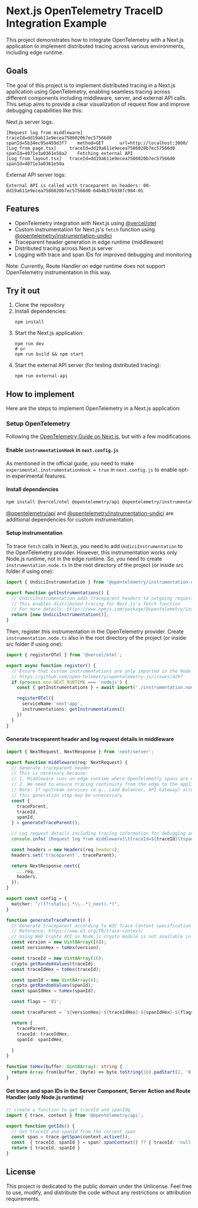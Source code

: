 # Next.js OpenTelemetry TraceID Integration Example

This project demonstrates how to integrate OpenTelemetry with a Next.js application to implement distributed tracing across various environments, including edge runtime.

## Goals
The goal of this project is to implement distributed tracing in a Next.js application using OpenTelemetry, enabling seamless tracing across different components including middleware, server, and external API calls. This setup aims to provide a clear visualization of request flow and improve debugging capabilities like this:

Next.js server logs:
```
[Request log from middleware]   traceId=dd19a611e9ecea7586020b7ec57566d0        spanId=5b34ec95e459d3f7    method=GET      url=http://localhost:3000/
[Log from page.tsx]     traceId=dd19a611e9ecea7586020b7ec57566d0        spanId=4071e3a0361e58a2    Fetching external API
[Log from layout.tsx]   traceId=dd19a611e9ecea7586020b7ec57566d0        spanId=4071e3a0361e58a
```

External API server logs:
```
External API is called with traceparent on headers: 00-dd19a611e9ecea7586020b7ec57566d0-64b4b376938fc984-01
```

## Features

- OpenTelemetry integration with Next.js using [@vercel/otel](https://www.npmjs.com/package/@vercel/otel)
- Custom instrumentation for Next.js's `fetch` function using [@opentelemetry/instrumentation-undici](https://www.npmjs.com/package/@opentelemetry/instrumentation-undici)
- Traceparent header generation in edge runtime (middleware)
- Distributed tracing across Next.js server
- Logging with trace and span IDs for improved debugging and monitoring

Note: Currently, Route Handler on edge runtime does not support OpenTelemetry instrumentation in this way.

## Try it out

1. Clone the repository
2. Install dependencies:
   ```
   npm install
   ```
3. Start the Next.js application:
   ```
   npm run dev
   # or
   npm run build && npm start
   ```
4. Start the external API server (for testing distributed tracing):
   ```
   npm run external-api
   ```

## How to implement
Here are the steps to implement OpenTelemetry in a Next.js application:
### Setup OpenTelemetry
Following the [OpenTelemetry Guide on Next.js](https://nextjs.org/docs/app/building-your-application/optimizing/open-telemetry), but with a few modifications.

#### Enable `instrumentationHook` in `next.config.js`
As mentioned in the official guide, you need to make `experimental.instrumentationHook = true` in `next.config.js` to enable opt-in experimental features.

#### Install dependencies
```bash
npm install @vercel/otel @opentelemetry/api @opentelemetry/instrumentation-undici
```
[@opentelemetry/api](https://www.npmjs.com/package/@opentelemetry/api) and [@opentelemetry/instrumentation-undici](https://www.npmjs.com/package/@opentelemetry/instrumentation-undici) are additional dependencies for custom instrumentation.

#### Setup instrumentation
To trace `fetch` calls in Next.js, you need to add `UndiciInstrumentation` to the OpenTelemetry provider. However, this instrumentation works only Node.js runtime, not in the edge runtime. So, you need to create `instrumentation.node.ts` in the root directory of the project (or inside src folder if using one):

```ts
import { UndiciInstrumentation } from '@opentelemetry/instrumentation-undici';

export function getInstrumentations() {
  // UndiciInstrumentation adds traceparent headers to outgoing requests
  // This enables distributed tracing for Next.js's fetch function
  // For more details: https://www.npmjs.com/package/@opentelemetry/instrumentation-undici
  return [new UndiciInstrumentation()];
}
```

Then, register this instrumentation in the OpenTelemetry provider. Create `instrumentation.node.ts` also in the root directory of the project (or inside src folder if using one):

```ts
import { registerOTel } from '@vercel/otel';

export async function register() {
  // Ensure that custom instrumentations are only imported in the Node.js runtime
  // https://github.com/open-telemetry/opentelemetry-js/issues/4297
  if (process.env.NEXT_RUNTIME === 'nodejs') {
    const { getInstrumentations } = await import('./instrumentation.node.ts');

    registerOTel({
      serviceName:'next-app',
      instrumentations: getInstrumentations()
    })
  }
}
```

#### Generate traceparent header and log request details in middleware
```ts
import { NextRequest, NextResponse } from 'next/server';

export function middleware(req: NextRequest) {
  // Generate traceparent header
  // This is necessary because:
  // 1. Middleware runs on edge runtime where OpenTelemetry spans are not yet generated
  // 2. We need to ensure tracing continuity from the edge to the application
  // Note: If upstream services (e.g., Load Balancer, API Gateway) already set the traceparent header,
  // this generation step may be unnecessary
  const {
    traceParent,
    traceId,
    spanId,
  } = generateTraceParent();

  // Log request details including tracing information for debugging and monitoring purposes
  console.info(`[Request log from middleware]\ttraceId=${traceId}\tspanId=${spanId}\tmethod=${req.method}\turl=${req.url}`);

  const headers = new Headers(req.headers);
  headers.set('traceparent', traceParent);

  return NextResponse.next({
    ...req,
    headers,
  });
}

export const config = {
  matcher: "/((?!static|.*\\..*|_next).*)",
}

function generateTraceParent() {
  // Generate traceparent according to W3C Trace Context specification
  // Reference: https://www.w3.org/TR/trace-context/
  // Using Web Crypto API as Node.js crypto module is not available in edge runtime
  const version = new Uint8Array([0]);
  const versionHex = toHex(version);

  const traceId = new Uint8Array(16);
  crypto.getRandomValues(traceId);
  const traceIdHex = toHex(traceId);

  const spanId = new Uint8Array(8);
  crypto.getRandomValues(spanId);
  const spanIdHex = toHex(spanId);

  const flags = '01';

  const traceParent = `${versionHex}-${traceIdHex}-${spanIdHex}-${flags}`;

  return {
    traceParent,
    traceId: traceIdHex,
    spanId: spanIdHex,
  
  }
}

function toHex(buffer: Uint8Array): string {
  return Array.from(buffer, (byte) => byte.toString(16).padStart(2, '0')).join('');
}
```

#### Get trace and span IDs in the Server Component, Server Action and Route Handler (only Node.js runtime)
```ts
// create a function to get traceId and spanIdq
import { trace, context } from '@opentelemetry/api';

export function getIds() {
  // Get traceId and spanId from the current span
  const span = trace.getSpan(context.active());
  const  { traceId, spanId } = span?.spanContext() ?? { traceId: 'null', spanId: 'null' }
  return { traceId, spanId }
}
```

## License

This project is dedicated to the public domain under the Unlicense. Feel free to use, modify, and distribute the code without any restrictions or attribution requirements.
